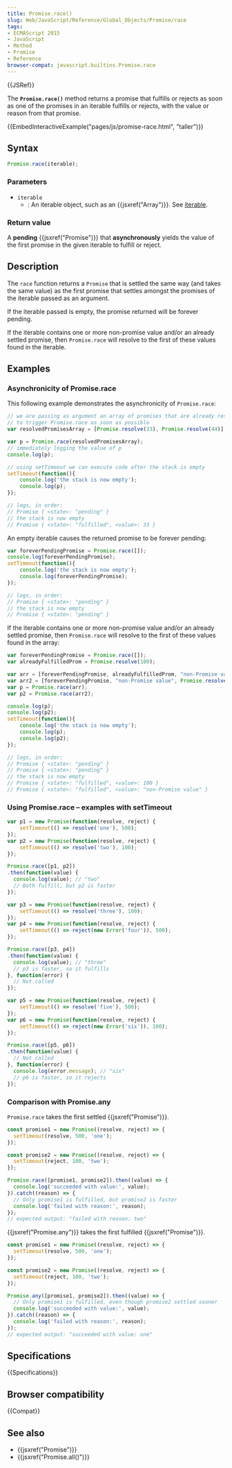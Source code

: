 ```yaml
---
title: Promise.race()
slug: Web/JavaScript/Reference/Global_Objects/Promise/race
tags:
- ECMAScript 2015
- JavaScript
- Method
- Promise
- Reference
browser-compat: javascript.builtins.Promise.race
---
```

{{JSRef}}

The **`Promise.race()`** method returns a promise that fulfills or rejects as
soon as one of the promises in an iterable fulfills or rejects, with the value
or reason from that promise.

{{EmbedInteractiveExample("pages/js/promise-race.html", "taller")}}

## Syntax

```js
Promise.race(iterable);
```

### Parameters

*   `iterable`
    *   : An iterable object, such as an {{jsxref("Array")}}. See
        [iterable](/en-US/docs/Web/JavaScript/Reference/Iteration_protocols#The_iterable_protocol).

### Return value

A **pending** {{jsxref("Promise")}} that **asynchronously** yields the
value of the first promise in the given iterable to fulfill or reject.

## Description

The `race` function returns a `Promise` that is settled the same way (and takes
the same value) as the first promise that settles amongst the promises of the
iterable passed as an argument.

If the iterable passed is empty, the promise returned will be forever pending.

If the iterable contains one or more non-promise value and/or an already settled
promise, then `Promise.race` will resolve to the first of these values found in
the iterable.

## Examples

### Asynchronicity of Promise.race

This following example demonstrates the asynchronicity of `Promise.race`:

```js
// we are passing as argument an array of promises that are already resolved,
// to trigger Promise.race as soon as possible
var resolvedPromisesArray = [Promise.resolve(33), Promise.resolve(44)];

var p = Promise.race(resolvedPromisesArray);
// immediately logging the value of p
console.log(p);

// using setTimeout we can execute code after the stack is empty
setTimeout(function(){
    console.log('the stack is now empty');
    console.log(p);
});

// logs, in order:
// Promise { <state>: "pending" }
// the stack is now empty
// Promise { <state>: "fulfilled", <value>: 33 }
```

An empty iterable causes the returned promise to be forever pending:

```js
var foreverPendingPromise = Promise.race([]);
console.log(foreverPendingPromise);
setTimeout(function(){
    console.log('the stack is now empty');
    console.log(foreverPendingPromise);
});

// logs, in order:
// Promise { <state>: "pending" }
// the stack is now empty
// Promise { <state>: "pending" }
```

If the iterable contains one or more non-promise value and/or an already settled
promise, then `Promise.race` will resolve to the first of these values found in
the array:

```js
var foreverPendingPromise = Promise.race([]);
var alreadyFulfilledProm = Promise.resolve(100);

var arr = [foreverPendingPromise, alreadyFulfilledProm, "non-Promise value"];
var arr2 = [foreverPendingPromise, "non-Promise value", Promise.resolve(100)];
var p = Promise.race(arr);
var p2 = Promise.race(arr2);

console.log(p);
console.log(p2);
setTimeout(function(){
    console.log('the stack is now empty');
    console.log(p);
    console.log(p2);
});

// logs, in order:
// Promise { <state>: "pending" }
// Promise { <state>: "pending" }
// the stack is now empty
// Promise { <state>: "fulfilled", <value>: 100 }
// Promise { <state>: "fulfilled", <value>: "non-Promise value" }
```

### Using Promise.race – examples with setTimeout

```js
var p1 = new Promise(function(resolve, reject) {
    setTimeout(() => resolve('one'), 500);
});
var p2 = new Promise(function(resolve, reject) {
    setTimeout(() => resolve('two'), 100);
});

Promise.race([p1, p2])
.then(function(value) {
  console.log(value); // "two"
  // Both fulfill, but p2 is faster
});

var p3 = new Promise(function(resolve, reject) {
    setTimeout(() => resolve('three'), 100);
});
var p4 = new Promise(function(resolve, reject) {
    setTimeout(() => reject(new Error('four')), 500);
});

Promise.race([p3, p4])
.then(function(value) {
  console.log(value); // "three"
  // p3 is faster, so it fulfills
}, function(error) {
  // Not called
});

var p5 = new Promise(function(resolve, reject) {
    setTimeout(() => resolve('five'), 500);
});
var p6 = new Promise(function(resolve, reject) {
    setTimeout(() => reject(new Error('six')), 100);
});

Promise.race([p5, p6])
.then(function(value) {
  // Not called
}, function(error) {
  console.log(error.message); // "six"
  // p6 is faster, so it rejects
});
```

### Comparison with Promise.any

`Promise.race` takes the first settled {{jsxref("Promise")}}.

```js
const promise1 = new Promise((resolve, reject) => {
  setTimeout(resolve, 500, 'one');
});

const promise2 = new Promise((resolve, reject) => {
  setTimeout(reject, 100, 'two');
});

Promise.race([promise1, promise2]).then((value) => {
  console.log('succeeded with value:', value);
}).catch((reason) => {
  // Only promise1 is fulfilled, but promise2 is faster
  console.log('failed with reason:', reason);
});
// expected output: "failed with reason: two"
```

{{jsxref("Promise.any")}} takes the first fulfilled
{{jsxref("Promise")}}.

```js
const promise1 = new Promise((resolve, reject) => {
  setTimeout(resolve, 500, 'one');
});

const promise2 = new Promise((resolve, reject) => {
  setTimeout(reject, 100, 'two');
});

Promise.any([promise1, promise2]).then((value) => {
  // Only promise1 is fulfilled, even though promise2 settled sooner
  console.log('succeeded with value:', value);
}).catch((reason) => {
  console.log('failed with reason:', reason);
});
// expected output: "succeeded with value: one"
```

## Specifications

{{Specifications}}

## Browser compatibility

{{Compat}}

## See also

*   {{jsxref("Promise")}}
*   {{jsxref("Promise.all()")}}
